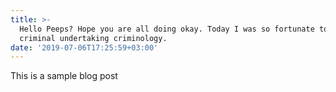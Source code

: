 ```yaml
---
title: >-
  Hello Peeps? Hope you are all doing okay. Today I was so fortunate to meet a
  criminal undertaking criminology.
date: '2019-07-06T17:25:59+03:00'
---
```

This is a sample blog post
